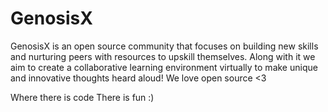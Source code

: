 # GenosisX
GenosisX is an open source community that focuses on building new skills and nurturing peers with resources to upskill themselves. Along with it we aim to create a collaborative learning environment virtually to make unique and innovative thoughts heard aloud! We love open source &lt;3

Where there is code There is fun :)
